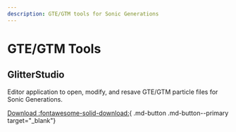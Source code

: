 ```yaml
---
description: GTE/GTM tools for Sonic Generations
---
```

# GTE/GTM Tools

## GlitterStudio
Editor application to open, modify, and resave GTE/GTM particle files for Sonic Generations.

[Download :fontawesome-solid-download:](https://github.com/crash5band/Glitter/releases){ .md-button .md-button--primary target="_blank"}